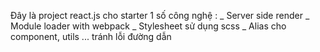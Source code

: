 Đây là project react.js cho starter 1 số công nghệ :
    _ Server side render
    _ Module loader with webpack
    _ Stylesheet sử dụng scss
    _ Alias cho component, utils ... tránh lỗi đường dẫn

